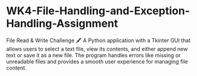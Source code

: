 # WK4-File-Handling-and-Exception-Handling-Assignment
File Read &amp; Write Challenge 🖋️ A Python application with a Tkinter GUI that allows users to select a text file, view its contents, and either append new text or save it as a new file. The program handles errors like missing or unreadable files and provides a smooth user experience for managing file content.
